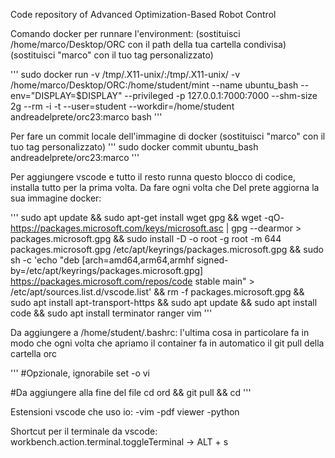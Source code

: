 Code repository of Advanced Optimization-Based Robot Control

Comando docker per runnare l'environment: (sostituisci /home/marco/Desktop/ORC con il path della tua cartella condivisa) (sostituisci "marco" con il tuo tag personalizzato)

'''
sudo docker run  -v /tmp/.X11-unix/:/tmp/.X11-unix/ -v /home/marco/Desktop/ORC:/home/student/mint --name ubuntu_bash --env="DISPLAY=$DISPLAY" --privileged -p 127.0.0.1:7000:7000 --shm-size 2g --rm -i -t --user=student     --workdir=/home/student andreadelprete/orc23:marco bash
'''

Per fare un commit locale dell'immagine di docker (sostituisci "marco" con il tuo tag personalizzato)
'''
sudo docker commit ubuntu_bash andreadelprete/orc23:marco
'''

Per aggiungere vscode e tutto il resto runna questo blocco di codice, installa tutto per la prima volta. Da fare ogni volta che Del prete aggiorna la sua immagine docker:


'''
sudo apt update && sudo apt-get install wget gpg &&
wget -qO- https://packages.microsoft.com/keys/microsoft.asc | gpg --dearmor > packages.microsoft.gpg && 
sudo install -D -o root -g root -m 644 packages.microsoft.gpg /etc/apt/keyrings/packages.microsoft.gpg &&
sudo sh -c 'echo "deb [arch=amd64,arm64,armhf signed-by=/etc/apt/keyrings/packages.microsoft.gpg] https://packages.microsoft.com/repos/code stable main" > /etc/apt/sources.list.d/vscode.list' &&
rm -f packages.microsoft.gpg &&
sudo apt install apt-transport-https &&
sudo apt update &&
sudo apt install code &&
sudo apt install terminator ranger vim
'''

Da aggiungere a /home/student/.bashrc: l'ultima cosa in particolare fa in modo che ogni volta che apriamo il container fa in automatico il git pull della cartella orc

'''
#Opzionale, ignorabile
set -o vi

#Da aggiungere alla fine del file
cd ord && git pull && cd
'''

Estensioni vscode che uso io:
-vim
-pdf viewer
-python

Shortcut per il terminale da vscode: workbench.action.terminal.toggleTerminal -> ALT + s
